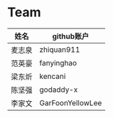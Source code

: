# Team

| 姓名   | github账户       |
|------|------------------|
| 麦志泉 | zhiquan911       |
| 范英豪 | fanyinghao       |
| 梁东炘 | kencani          |
| 陈坚强 | godaddy-x        |
| 李家文 | GarFoonYellowLee |
